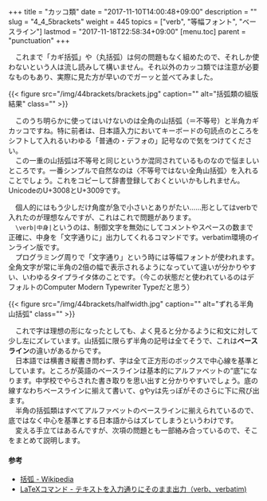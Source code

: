 +++
title = "カッコ類"
date = "2017-11-10T14:00:48+09:00"
description = ""
slug = "4_4_5brackets"
weight = 445
topics = ["verb", "等幅フォント", "ベースライン"]
lastmod = "2017-11-18T22:58:34+09:00"
[menu.toc]
    parent = "punctuation"
+++

&#x3000;これまで「カギ括弧」や（丸括弧）は何の問題もなく組めたので、それしか使わないという人は流し読みして構いません。それ以外のカッコ類では注意が必要なものもあり、実際に見た方が早いのでガーッと並べてみました。

{{< figure src="/img/44brackets/brackets.jpg" caption="" alt="括弧類の組版結果" class="" >}}

　このうち明らかに使ってはいけないのは全角の山括弧（＝不等号）と半角カギカッコですね。特に前者は、日本語入力においてキーボードの句読点のところをシフトして入れるいわゆる「普通の・デフォの」記号なので気をつけてください。  
　この一重の山括弧は不等号と同じというか混同されているものなので悩ましいところです。一番シンプルで自然なのは〈不等号ではない全角山括弧〉を入れることでしょう。これをコピーして辞書登録しておくといいかもしれません。UnicodeのU+3008とU+3009です。

　個人的にはもう少しだけ角度が急で小さいとありがたい……形としてはverbで入れたのが理想なんですが、これはこれで問題があります。  
　`\verb|中身|`というのは、制御文字を無効にしてコメントやスペースの数まで正確に、中身を「文字通りに」出力してくれるコマンドです。verbatim環境のインライン版です。  
　プログラミング周りで「文字通り」という時には等幅フォントが使われます。全角文字が常に半角の2倍の幅で表示されるようになっていて違いが分かりやすい、いわゆるタイプライタ体のことです。（今この状態だと使われているのはデフォルトのComputer Modern Typewriter Typeだと思う）

{{< figure src="/img/44brackets/halfwidth.jpg" caption="" alt="ずれる半角山括弧" class="" >}}

　これで字は理想の形になったとしても、よく見ると分かるように和文に対して少し左にズレています。山括弧に限らず半角の記号は全てそうで、これは**ベースライン**の違いがあるからです。  
　日本語では横書き縦書き問わず、字は全て正方形のボックスで中心線を基準としています。ところが英語のベースラインは基本的にアルファベットの“底”になります。中学校でやらされた書き取りを思い出すと分かりやすいでしょう。底の線すなわちベースラインに揃えて書いて、gやyは先っぽがそのさらに下に飛び出ます。  
　半角の括弧類はすべてアルファベットのベースラインに揃えられているので、底ではなく中心を基準とする日本語からはズレてしまうというわけです。  
　変える手立てはあるんですが、次項の問題とも一部絡み合っているので、そこをまとめて説明します。

#### 参考
- [括弧 - Wikipedia](https://ja.wikipedia.org/wiki/%E6%8B%AC%E5%BC%A7)
- [LaTeXコマンド - テキストを入力通りにそのまま出力（verb、verbatim)](https://medemanabu.net/latex/verb-verbatim/)